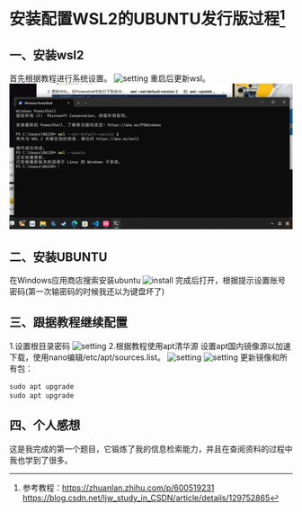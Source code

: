 # 安装配置WSL2的UBUNTU发行版过程[^过程]

## 一、安装wsl2

首先根据教程进行系统设置。
![setting](1.bmp)
重启后更新wsl。
![update](2.png)

## 二、安装UBUNTU

在Windows应用商店搜索安装ubuntu
![install](3.bmp)
完成后打开，根据提示设置账号密码(第一次输密码的时候我还以为键盘坏了)

## 三、跟据教程继续配置

1.设置根目录密码
    ![setting](4.bmp)
2.根据教程使用apt清华源
设置apt国内镜像源以加速下载，使用nano编辑/etc/apt/sources.list。
![setting](before.bmp)
![setting](after.bmp)
更新镜像和所有包：

    sudo apt upgrade
    sudo apt upgrade

## 四、个人感想

这是我完成的第一个题目，它锻炼了我的信息检索能力，并且在查阅资料的过程中我也学到了很多。

[^过程]:参考教程：<https://zhuanlan.zhihu.com/p/600519231>
<https://blog.csdn.net/ljw_study_in_CSDN/article/details/129752865>
